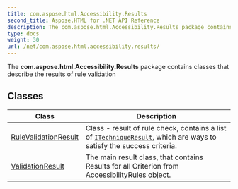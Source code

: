 ```yaml
---
title: com.aspose.html.Accessibility.Results
second_title: Aspose.HTML for .NET API Reference
description: The com.aspose.html.Accessibility.Results package contains classes that describe the results of rule validation
type: docs
weight: 30
url: /net/com.aspose.html.accessibility.results/
---
```

The **com.aspose.html.Accessibility.Results** package contains classes that describe the results of rule validation

## Classes

| Class | Description |
| --- | --- |
| [RuleValidationResult](./rulevalidationresult/) | Class - result of rule check, contains a list of [`ITechniqueResult`](../com.aspose.html.accessibility/itechniqueresult/), which are ways to satisfy the success criteria. |
| [ValidationResult](./validationresult/) | The main result class, that contains Results for all Criterion from AccessibilityRules object. |
